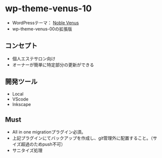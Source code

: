 # wp-theme-venus-10

- WordPressテーマ： [Noble Venus](https://cms.chum9625.com/venus-10/)
- wp-theme-venus-00の拡張版

## コンセプト

- 個人エステサロン向け
- オーナーが簡単に特定部分の更新ができる

## 開発ツール

- Local
- VScode
- Inkscape

## Must

- All in one migrationプラグイン必須。
- 上記プラグインにてバックアップを作成し、git管理外に配置すること。（サイズ超過のためpush不可）
- サニタイズ処理
